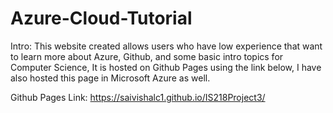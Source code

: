 # Azure-Cloud-Tutorial

Intro: This website created allows users who have low experience that want to learn more about Azure, Github, and some basic intro topics for Computer Science, It is hosted on Github Pages using the link below, I have also hosted this page in Microsoft Azure as well. 

Github Pages Link:
https://saivishalc1.github.io/IS218Project3/
